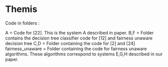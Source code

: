 # Themis
Code in folders : 

A = Code for [22]. This is the system A described in paper.
B,F = Folder contains the decision tree classifier code for [12] and fairness unaware decision tree
C,D  = Folder containing the code for [2] and [24]
fairness_unaware = Folder containing the code for fairness unaware algorithms. These algorithms correspond to systems E,G,H described in our paper.
